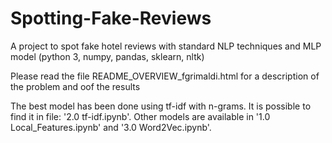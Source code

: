 # Spotting-Fake-Reviews
A project to spot fake hotel reviews with standard NLP techniques and MLP model (python 3, numpy, pandas, sklearn, nltk)   

Please read the file README_OVERVIEW_fgrimaldi.html for a description of the problem and oof the results

The best model has been done using tf-idf with n-grams. It  is possible to find it in file: '2.0 tf-idf.ipynb'.
Other models are available in '1.0 Local_Features.ipynb' and '3.0 Word2Vec.ipynb'.
